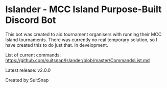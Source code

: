 # Islander - MCC Island Purpose-Built Discord Bot

This bot was created to aid tournament organisers with running their MCC Island tournaments. There was currently no real temporary solution, so I have created this to do just that. In development.

List of current commands: https://github.com/suitsnap/Islander/blob/master/CommandsList.md

Latest release: v2.0.0

Created by SuitSnap
